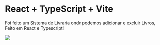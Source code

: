 # React + TypeScript + Vite

Foi feito um Sistema de Livraria onde podemos adicionar e excluir Livros, Feito em React e Typescript!

<img align="center" src= "https://github.com/user-attachments/assets/e7dc86fa-58d5-4d82-8b5c-d6c2a8280a84" />
